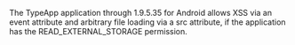 The TypeApp application through 1.9.5.35 for Android allows XSS via an event attribute and arbitrary file loading via a src attribute, if the application has the READ_EXTERNAL_STORAGE permission.